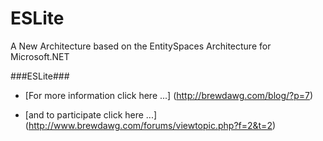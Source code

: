 ESLite 
=========================

A New Architecture based on the EntitySpaces Architecture for Microsoft.NET


###ESLite###
* [For more information click here ...] 
(http://brewdawg.com/blog/?p=7)

* [and to participate click here ...]
(http://www.brewdawg.com/forums/viewtopic.php?f=2&t=2)



